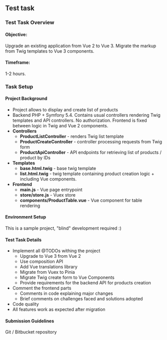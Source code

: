 ## Test task
### Test Task Overview
#### Objective:
Upgrade an existing application from Vue 2 to Vue 3.
Migrate the markup from Twig templates to Vue 3 components.
#### Timeframe:
1-2 hours.
### Task Setup
#### Project Background
* Project allows to display and create list of products
* Backend PHP + Symfony 5.4. Contains usual controllers rendering Twig templates and API controllers. No authorization. Frontend is fixed between logic in Twig and Vue 2 components.
* **Controllers**
    * **ProductListController** - renders Twig list template
    * **ProductCreateController** - controller processing requests from Twig form
    * **ProductApiController** - API endpoints for retrieving list of products / product by IDs
* **Templates**
    * **base.html.twig** - base twig template
    * **list.html.twig** - twig template containing product creation logic + including Vue components.
* **Frontend**
    * **main.js** - Vue page entrypoint
    * **store/store.js** - Vuex store
    * **components/ProductTable.vue** - Vue component for table rendering
#### Environment Setup
This is a sample project, "blind" development required :)  
#### Test Task Details
* Implement all @TODOs withing the project
    * Upgrade to Vue 3 from Vue 2
    * Use composition API
    * Add Vue translations library
    * Migrate from Vuex to Pinia
    * Migrate Twig create form to Vue Components
    * Provide requirements for the backend API for products creation
* Comment the frontend parts
    * Comments in code explaining major changes
    * Brief comments on challenges faced and solutions adopted
* Code quality
* All features work as expected after migration
#### Submission Guidelines
Git / Bitbucket repository
